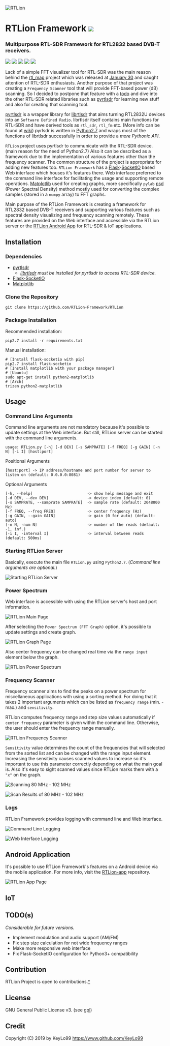 ![RTLion](https://user-images.githubusercontent.com/24392180/57021451-ed7cf780-6c34-11e9-8522-84bcd39728d4.png)

# RTLion Framework <a href="https://github.com/RTLion-Framework/RTLion/releases"><img src="https://img.shields.io/github/release/RTLion-Framework/RTLion.svg"/></a>

### Multipurpose RTL-SDR Framework for RTL2832 based DVB-T receivers.

<a href="https://github.com/RTLion-Framework/RTLion/issues"><img src="https://img.shields.io/github/issues/RTLion-Framework/RTLion.svg"/></a>
<a href="https://github.com/RTLion-Framework/RTLion/pulls"><img src="https://img.shields.io/github/issues-pr/RTLion-Framework/RTLion.svg"/></a>
<a href="https://github.com/RTLion-Framework/RTLion/stargazers"><img src="https://img.shields.io/github/stars/RTLion-Framework/RTLion.svg"/></a>
<a href="https://github.com/RTLion-Framework/RTLion/network"><img src="https://img.shields.io/github/forks/RTLion-Framework/RTLion.svg"/></a>
<a href="https://github.com/RTLion-Framework/RTLion/blob/master/LICENSE"><img src="https://img.shields.io/github/license/RTLion-Framework/RTLion.svg"/></a>

Lack of a simple FFT visualizer tool for RTL-SDR was the main reason behind the [rtl_map](https://github.com/KeyLo99/rtl_map) project which was released at [January 30](https://www.rtl-sdr.com/rtl_map-a-simple-fft-visualizer-for-rtl-sdr/) and caught attention of RTL-SDR enthusiasts. Another purpose of that project was creating a `Frequency Scanner` tool that will provide FFT-based power (dB) scanning. So I decided to postpone that feature with a [todo](https://github.com/KeyLo99/rtl_map#todos) and dive into the other RTL-SDR related libraries such as [pyrtlsdr](https://github.com/roger-/pyrtlsdr) for learning new stuff and also for creating that scanning tool.

[pyrtlsdr](https://github.com/roger-/pyrtlsdr) is a wrapper library for [librtlsdr](https://github.com/librtlsdr) that aims turning RTL2832U devices into an `Software Defined Radio`. librtlsdr itself contains main functions for RTL-SDR and have derived tools as `rtl_sdr`, `rtl_fm` etc. (More info can be found at [wiki](https://osmocom.org/projects/rtl-sdr/wiki/Rtl-sdr))
pyrlsdr is written in [Python2.7](https://pythonclock.org/) and wraps most of the functions of librtlsdr successfully in order to provide a _more Pythonic API_.

`RTLion` project uses pyrtlsdr to communicate with the RTL-SDR device. (main reason for the need of Python2.7) Also it can be described as a framework due to the implementation of various features other than the frequency scanner. The common structure of the project is appropriate for adding new features too.
`RTLion Framework` has a [Flask](https://flask-socketio.readthedocs.io/en/latest/)-[SocketIO](https://flask-socketio.readthedocs.io/en/latest/) based Web interface which houses it's features there. Web interface preferred to the command line interface for facilitating the usage and supporting remote operations.
[Matplotlib](https://matplotlib.org/) used for creating graphs, more specifically `pylab` [psd](https://matplotlib.org/api/_as_gen/matplotlib.pyplot.psd.html) (Power Spectral Density) method mostly used for converting the complex samples (stored in a `numpy` array) to FFT graphs.

Main purpose of the RTLion Framework is creating a framework for RTL2832 based DVB-T receivers and supporting various features such as spectral density visualizing and frequency scanning remotely. These features are provided on the Web interface and accessible via the RTLion server or the [RTLion Android App](https://github.com/RTLion-Framework/RTLion-app) for RTL-SDR & IoT applications.

## Installation

### Dependencies

* [pyrtlsdr](https://pypi.org/project/pyrtlsdr/)
  * _[librtlsdr](https://github.com/librtlsdr/librtlsdr) must be installed for pyrtlsdr to access RTL-SDR device._
* [Flask-SocketIO](https://flask-socketio.readthedocs.io/en/latest/)
* [Matplotlib](https://matplotlib.org/)

### Clone the Repository

```
git clone https://github.com/RTLion-Framework/RTLion
```

### Package Installation
Recommended installation:
```
pip2.7 install -r requirements.txt
```
Manual installation:
```
# [Install flask-socketio with pip]
pip2.7 install flask-socketio
# [Install matplotlib with your package manager]
# [Ubuntu]
sudo apt-get install python2-matplotlib
# [Arch]
trizen python2-matplotlib
```
## Usage
### Command Line Arguments

Command line arguments are not mandatory because it's possible to update settings at the Web interface. But still, RTLion server can be started with the command line arguments.

```
usage: RTLion.py [-h] [-d DEV] [-s SAMPRATE] [-f FREQ] [-g GAIN] [-n N] [-i I] [host:port]
```
Positional Arguments
```
[host:port] -> IP address/hostname and port number for server to listen on (default: 0.0.0.0:8081)
```
Optional Arguments
```
[-h, --help]                        -> show help message and exit
[-d DEV, --dev DEV]                 -> device index (default: 0)
[-s SAMPRATE, --samprate SAMPRATE]  -> sample rate (default: 2048000 Hz)
[-f FREQ, --freq FREQ]              -> center frequency (Hz)
[-g GAIN, --gain GAIN]              -> gain (0 for auto) (default: auto)
[-n N, -num N]                      -> number of the reads (default: -1, inf.)
[-i I, -interval I]                 -> interval between reads (default: 500ms)
```
### Starting RTLion Server

Basically, execute the main file `RTLion.py` using `Python2.7`. (_Command line arguments are optional._)

![Starting RTLion Server](https://user-images.githubusercontent.com/24392180/57158647-9b7ed200-6dec-11e9-9466-7fb5a1690cd8.gif)

### Power Spectrum 

Web interface is accessible with using the RTLion server's host and port information.

![RTLion Main Page](https://user-images.githubusercontent.com/24392180/57165876-05a17200-6e01-11e9-8a87-9be895356617.gif)

After selecting the `Power Spectrum (FFT Graph)` option, it's possible to update settings and create graph. 

![RTLion Graph Page](https://user-images.githubusercontent.com/24392180/57165174-05a07280-6dff-11e9-8fe8-4ff844cc03ee.gif)

Also center frequency can be changed real time via the `range input` element below the graph. 

![RTLion Power Spectrum](https://user-images.githubusercontent.com/24392180/57165414-b4dd4980-6dff-11e9-99ea-8664f0423e5e.gif)


### Frequency Scanner

Frequency scanner aims to find the peaks on a power spectrum for miscellaneous applications with using a sorting method. For doing that it takes 2 important arguments which can be listed as `frequency range` (min. - max.) and `sensitivity`.

RTLion computes frequency range and step size values automatically if `center frequency` parameter is given within the command line. Otherwise, the user should enter the frequency range manually.

![RTLion Frequency Scanner](https://user-images.githubusercontent.com/24392180/57167958-608a9780-6e08-11e9-9403-684a7d09ff61.gif)

`Sensitivity` value determines the count of the frequencies that will selected from the sorted list and can be changed with the range input element. Increasing the sensitivity causes scanned values to increase so it's important to use this parameter correctly depending on what the main goal is. Also it's easy to sight scanned values since RTLion marks them with a `"x"` on the graph.

![Scanning 80 MHz - 102 MHz](https://user-images.githubusercontent.com/24392180/57168107-06d69d00-6e09-11e9-8db0-3cbabdf43096.gif)

![Scan Results of 80 MHz - 102 MHz](https://user-images.githubusercontent.com/24392180/57168165-561ccd80-6e09-11e9-8f8e-b7a3d8222d8b.gif)

### Logs

RTLion Framework provides logging with command line and Web interface.

![Command Line Logging](https://user-images.githubusercontent.com/24392180/57168771-f96ee200-6e0b-11e9-8c72-9ea0840d55f7.gif)


![Web Interface Logging](https://user-images.githubusercontent.com/24392180/57168608-1fe04d80-6e0b-11e9-8e19-6148a10f623d.gif)


## Android Application

It's possible to use RTLion Framework's features on a Android device via the mobile application.
For more info, visit the [RTLion-app](https://github.com/RTLion-Framework/RTLion-app/) repository.

![RTLion App Page](https://user-images.githubusercontent.com/24392180/57181488-1bfd0b80-6e9d-11e9-8f13-47424b5a02f4.png)


## IoT

## TODO(s)

_Considerable for future versions._
* Implement modulation and audio support (AM/FM)
* Fix step size calculation for not wide frequency ranges
* Make more responsive web interface
* Fix Flask-SocketIO configuration for Python3+ compatibility

## Contribution

RTLion Project is open to contributions.[*](https://github.com/RTLion-Framework/RTLion/CONTRIBUTING.md)

## License

GNU General Public License v3. (see [gpl](https://www.gnu.org/licenses/gpl.txt))

## Credit

Copyright (C) 2019 by KeyLo99 
https://www.github.com/KeyLo99

